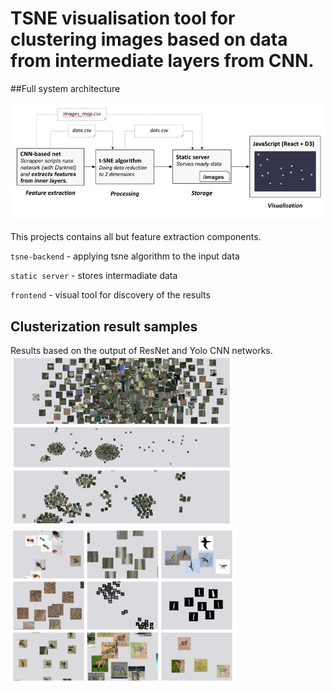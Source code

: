 # TSNE visualisation tool for clustering images based on data from intermediate layers from CNN.

##Full system architecture

![img.png](img.png)

This projects contains all but feature extraction components.

`tsne-backend` - applying tsne algorithm to the input data

`static server` - stores intermadiate data

`frontend` - visual tool for discovery of the results 



## Clusterization result samples

Results based on the output of ResNet and Yolo CNN networks.
![img_1.png](img_1.png)
![img_2.png](img_2.png)


